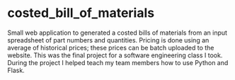 # costed_bill_of_materials

Small web application to generated a costed bills of materials from an input spreadsheet of part numbers and quantities. Pricing is done using an average of historical prices; these prices can be batch uploaded to the website. This was the final project for a software engineering class I took. During the project I helped teach my team members how to use Python and Flask.
